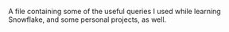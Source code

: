 A file containing some of the useful queries I used while learning Snowflake, and some personal projects, as well.
